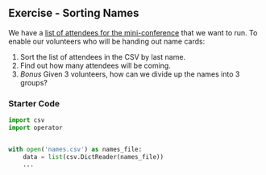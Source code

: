 ## Exercise - Sorting Names

We have a [list of attendees for the mini-conference](names.csv) that we want
to run.  To enable our volunteers who will be handing out name cards:

1. Sort the list of attendees in the CSV by last name.
1. Find out how many attendees will be coming.
1. *Bonus* Given 3 volunteers, how can we divide up the names into 3 groups?

### Starter Code

```python
import csv
import operator


with open('names.csv') as names_file:
    data = list(csv.DictReader(names_file))
    ...
```
